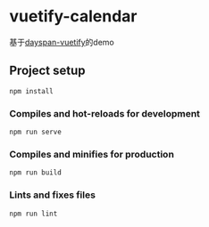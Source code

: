 # vuetify-calendar

基于[dayspan-vuetify](https://github.com/ClickerMonkey/dayspan-vuetify)的demo

## Project setup
```
npm install
```

### Compiles and hot-reloads for development
```
npm run serve
```

### Compiles and minifies for production
```
npm run build
```

### Lints and fixes files
```
npm run lint
```
